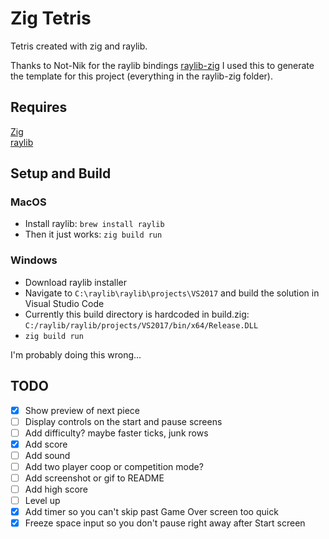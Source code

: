 # Zig Tetris

Tetris created with zig and raylib.

Thanks to Not-Nik for the raylib bindings [raylib-zig](https://github.com/Not-Nik/raylib-zig)
I used this to generate the template for this project (everything in the raylib-zig folder).

## Requires

[Zig](https://ziglang.org/)<br/>
[raylib](https://www.raylib.com/)

## Setup and Build

### MacOS

- Install raylib: `brew install raylib`
- Then it just works: `zig build run`

### Windows

- Download raylib installer
- Navigate to `C:\raylib\raylib\projects\VS2017` and build the solution in Visual Studio Code
- Currently this build directory is hardcoded in build.zig:<br/>`C:/raylib/raylib/projects/VS2017/bin/x64/Release.DLL`
- `zig build run`

I'm probably doing this wrong...

## TODO

- [x] Show preview of next piece
- [ ] Display controls on the start and pause screens
- [ ] Add difficulty? maybe faster ticks, junk rows
- [x] Add score
- [ ] Add sound
- [ ] Add two player coop or competition mode?
- [ ] Add screenshot or gif to README
- [ ] Add high score
- [ ] Level up
- [x] Add timer so you can't skip past Game Over screen too quick
- [x] Freeze space input so you don't pause right away after Start screen